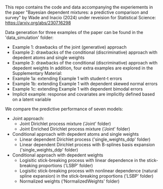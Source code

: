 This repo contains the code and data accompanying the experiements in the paper "Bayesian dependent mixtures: a predictive comparison and survey" by Wade and Inacio (2024) under reveision for Statistical Science:
https://arxiv.org/abs/2307.16298

Data generation for three examples of the paper can be found in the 'data_simulation' folder:
- Example 1: drawbacks of the joint (generative) approach
- Example 2: drawbacks of the conditional (discriminative) approach with depedent atoms and single weights
- Example 3: drawbacks of the conditional (discriminative) approach with depedent weights
In addition, four extra examples are explored in the Supplementary Material:
- Example 1a: extending Example 1 with student-t errors
- Example 1b: extending Example 1 with dependent skewed normal errors
- Example 1c: extending Example 1 with dependent bimodal errors
- Implicit example: response and covariates are implicitly defined based on a latent variable

We compare the predictive performance of seven models:
- Joint approach:
  - Joint Dirichlet process mixture ('Joint' folder)
  - Joint Enriched Dirichlet process mixture ('Joint' folder)
- Conditional approach with depedent atoms and single weights
  - Linear dependent Dirichlet process ('single_weights_ddp' folder)
  - Linear dependent Dirichlet process with B-splines basis expansion ('single_weights_ddp' folder)
- Conditional approach with depedent weights
  - Logisitic stick-breaking process with linear dependence in the stick-breaking proportions ('LSBP' folder)
  - Logisitic stick-breaking process with nonlinear dependence (natural spline expansion) in the stick-breaking proportions ('LSBP' folder)
  - Normalized weights ('NormalizedWeights' folder) 
